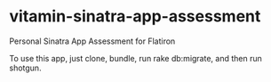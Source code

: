 # vitamin-sinatra-app-assessment
Personal Sinatra App Assessment for Flatiron

To use this app, just clone, bundle, run rake db:migrate, and then run shotgun.
